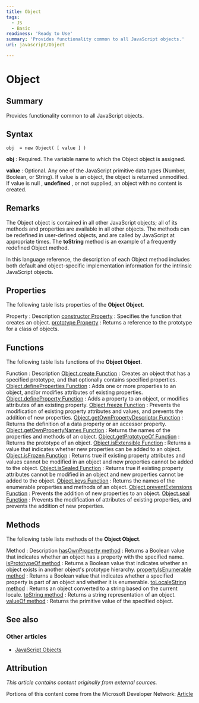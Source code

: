 ```yaml
---
title: Object
tags:
  - JS
  - Basic
readiness: 'Ready to Use'
summary: 'Provides functionality common to all JavaScript objects.'
uri: javascript/Object

---
```

# Object

## Summary

Provides functionality common to all JavaScript objects.

## Syntax

    obj  = new Object( [ value ] )

**obj**
:   Required. The variable name to which the Object object is assigned.

**value**
:   Optional. Any one of the JavaScript primitive data types (Number, Boolean, or String). If value is an object, the object is returned unmodified. If value is null , **undefined** , or not supplied, an object with no content is created.

## Remarks

The Object object is contained in all other JavaScript objects; all of its methods and properties are available in all other objects. The methods can be redefined in user-defined objects, and are called by JavaScript at appropriate times. The **toString** method is an example of a frequently redefined Object method.

In this language reference, the description of each Object method includes both default and object-specific implementation information for the intrinsic JavaScript objects.

## Properties

The following table lists properties of the **Object Object**.

Property
:   Description
[constructor Property](/javascript/Object/constructor)
:   Specifies the function that creates an object.
[prototype Property](/javascript/Object/prototype)
:   Returns a reference to the prototype for a class of objects.

## Functions

The following table lists functions of the **Object Object**.

Function
:   Description
[Object.create Function](/javascript/Object/create)
:   Creates an object that has a specified prototype, and that optionally contains specified properties.
[Object.defineProperties Function](/javascript/Object/defineProperties)
:   Adds one or more properties to an object, and/or modifies attributes of existing properties.
[Object.defineProperty Function](/javascript/Object/defineProperty)
:   Adds a property to an object, or modifies attributes of an existing property.
[Object.freeze Function](/javascript/Object/freeze)
:   Prevents the modification of existing property attributes and values, and prevents the addition of new properties.
[Object.getOwnPropertyDescriptor Function](/javascript/Object/getOwnPropertyDescriptor)
:   Returns the definition of a data property or an accessor property.
[Object.getOwnPropertyNames Function](/javascript/Object/getOwnPropertyNames)
:   Returns the names of the properties and methods of an object.
[Object.getPrototypeOf Function](/javascript/Object/getPrototypeOf)
:   Returns the prototype of an object.
[Object.isExtensible Function](/javascript/Object/isExtensible)
:   Returns a value that indicates whether new properties can be added to an object.
[Object.isFrozen Function](/javascript/Object/isFrozen)
:   Returns true if existing property attributes and values cannot be modified in an object and new properties cannot be added to the object.
[Object.isSealed Function](/javascript/Object/isSealed)
:   Returns true if existing property attributes cannot be modified in an object and new properties cannot be added to the object.
[Object.keys Function](/javascript/Object/keys)
:   Returns the names of the enumerable properties and methods of an object.
[Object.preventExtensions Function](/javascript/Object/preventExtensions)
:   Prevents the addition of new properties to an object.
[Object.seal Function](/javascript/Object/seal)
:   Prevents the modification of attributes of existing properties, and prevents the addition of new properties.

## Methods

The following table lists methods of the **Object Object**.

Method
:   Description
[hasOwnProperty method](/javascript/Object/hasOwnProperty)
:   Returns a Boolean value that indicates whether an object has a property with the specified name.
[isPrototypeOf method](/javascript/Object/isPrototypeOf)
:   Returns a Boolean value that indicates whether an object exists in another object's prototype hierarchy.
[propertyIsEnumerable method](/javascript/Object/propertyIsEnumerable)
:   Returns a Boolean value that indicates whether a specified property is part of an object and whether it is enumerable.
[toLocaleString method](/javascript/Object/toLocaleString)
:   Returns an object converted to a string based on the current locale.
[toString method](/javascript/Object/toString)
:   Returns a string representation of an object.
[valueOf method](/javascript/Object/valueOf)
:   Returns the primitive value of the specified object.

## See also

### Other articles

-   [JavaScript Objects](/javascript/objects)

## Attribution

*This article contains content originally from external sources.*

Portions of this content come from the Microsoft Developer Network: [Article](http://msdn.microsoft.com/en-us/library/ie/kb6te8d3(v=vs.94).aspx)

